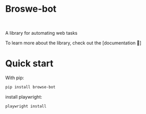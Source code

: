 # Broswe-bot
<!--
<picture>
  <source media="(prefers-color-scheme: dark)" srcset="./static/browser-use-dark.png">
  <source media="(prefers-color-scheme: light)" srcset="./static/browser-use.png">
  <img alt="Shows a black Browser Use Logo in light color mode and a white one in dark color mode." src="./static/browser-use.png"  width="full">
</picture>-->

<br/>

A library for automating web tasks

To learn more about the library, check out the [documentation 📕]

# Quick start

With pip:

```bash
pip install browse-bot
```

install playwright:

```bash
playwright install
```
